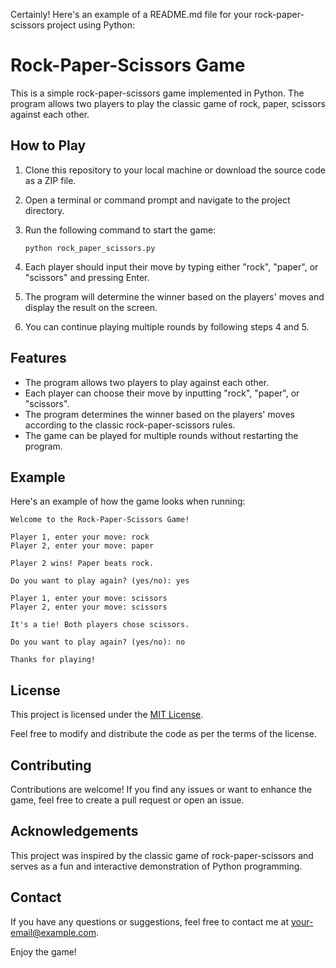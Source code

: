 Certainly! Here's an example of a README.md file for your rock-paper-scissors project using Python:

# Rock-Paper-Scissors Game

This is a simple rock-paper-scissors game implemented in Python. The program allows two players to play the classic game of rock, paper, scissors against each other.

## How to Play

1. Clone this repository to your local machine or download the source code as a ZIP file.
2. Open a terminal or command prompt and navigate to the project directory.
3. Run the following command to start the game:

   ```
   python rock_paper_scissors.py
   ```

4. Each player should input their move by typing either "rock", "paper", or "scissors" and pressing Enter.
5. The program will determine the winner based on the players' moves and display the result on the screen.
6. You can continue playing multiple rounds by following steps 4 and 5.

## Features

- The program allows two players to play against each other.
- Each player can choose their move by inputting "rock", "paper", or "scissors".
- The program determines the winner based on the players' moves according to the classic rock-paper-scissors rules.
- The game can be played for multiple rounds without restarting the program.

## Example

Here's an example of how the game looks when running:

```
Welcome to the Rock-Paper-Scissors Game!

Player 1, enter your move: rock
Player 2, enter your move: paper

Player 2 wins! Paper beats rock.

Do you want to play again? (yes/no): yes

Player 1, enter your move: scissors
Player 2, enter your move: scissors

It's a tie! Both players chose scissors.

Do you want to play again? (yes/no): no

Thanks for playing!
```

## License

This project is licensed under the [MIT License](LICENSE).

Feel free to modify and distribute the code as per the terms of the license.

## Contributing

Contributions are welcome! If you find any issues or want to enhance the game, feel free to create a pull request or open an issue.

## Acknowledgements

This project was inspired by the classic game of rock-paper-scissors and serves as a fun and interactive demonstration of Python programming.

## Contact

If you have any questions or suggestions, feel free to contact me at [your-email@example.com](mailto:your-email@example.com).

Enjoy the game!
